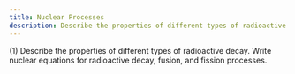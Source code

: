 ```yaml
---
title: Nuclear Processes
description: Describe the properties of different types of radioactive decay. Write nuclear equations for radioactive decay, fusion, and fission processes.
---
```


(1) Describe the properties of different types of radioactive decay. Write nuclear equations for radioactive decay, fusion, and fission processes.
